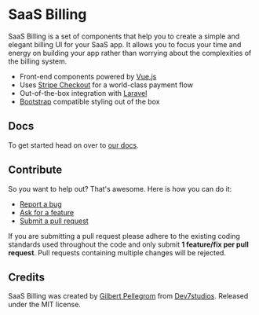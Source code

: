 # SaaS Billing

SaaS Billing is a set of components that help you to create a simple and elegant billing UI for your SaaS app. It allows you to focus your time and energy on building your app rather than worrying about the complexities of the billing system.

* Front-end components powered by [Vue.js](https://vuejs.org/)
* Uses [Stripe Checkout](https://stripe.com/checkout) for a world-class payment flow
* Out-of-the-box integration with [Laravel](https://laravel.com/)
* [Bootstrap](http://getbootstrap.com/) compatible styling out of the box

## Docs

To get started head on over to [our docs](https://gilbitron.gitbooks.io/saas-billing/).

## Contribute

So you want to help out? That's awesome. Here is how you can do it:

* [Report a bug](https://github.com/gilbitron/saas-billing/issues)
* [Ask for a feature](https://github.com/gilbitron/saas-billing/issues)
* [Submit a pull request](https://github.com/gilbitron/saas-billing/pulls)

If you are submitting a pull request please adhere to the existing coding standards used throughout the code
and only submit **1 feature/fix per pull request**. Pull requests containing multiple changes will be rejected.

## Credits

SaaS Billing was created by [Gilbert Pellegrom](https://gilbitron.me) from
[Dev7studios](https://dev7studios.co). Released under the MIT license.